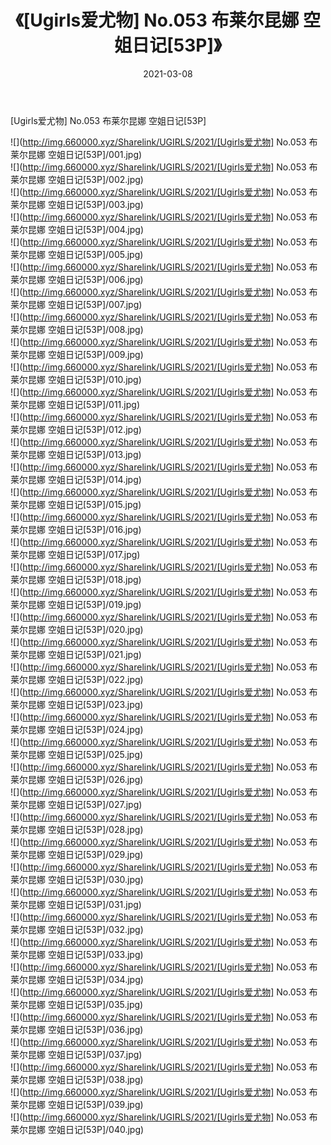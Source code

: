 ﻿---
layout: post
title:  《[Ugirls爱尤物] No.053 布莱尔昆娜 空姐日记[53P]》
date:   2021-03-08
img: http://img.660000.xyz/Sharelink/UGIRLS/2021/[Ugirls爱尤物] No.053 布莱尔昆娜 空姐日记[53P]/000.jpg
categories: [美女, 清纯, 唯美]
---

[Ugirls爱尤物] No.053 布莱尔昆娜 空姐日记[53P]

  ![](http://img.660000.xyz/Sharelink/UGIRLS/2021/[Ugirls爱尤物] No.053 布莱尔昆娜 空姐日记[53P]/001.jpg) <br> ![](http://img.660000.xyz/Sharelink/UGIRLS/2021/[Ugirls爱尤物] No.053 布莱尔昆娜 空姐日记[53P]/002.jpg) <br> ![](http://img.660000.xyz/Sharelink/UGIRLS/2021/[Ugirls爱尤物] No.053 布莱尔昆娜 空姐日记[53P]/003.jpg) <br> ![](http://img.660000.xyz/Sharelink/UGIRLS/2021/[Ugirls爱尤物] No.053 布莱尔昆娜 空姐日记[53P]/004.jpg) <br> ![](http://img.660000.xyz/Sharelink/UGIRLS/2021/[Ugirls爱尤物] No.053 布莱尔昆娜 空姐日记[53P]/005.jpg) <br> ![](http://img.660000.xyz/Sharelink/UGIRLS/2021/[Ugirls爱尤物] No.053 布莱尔昆娜 空姐日记[53P]/006.jpg) <br> ![](http://img.660000.xyz/Sharelink/UGIRLS/2021/[Ugirls爱尤物] No.053 布莱尔昆娜 空姐日记[53P]/007.jpg) <br> ![](http://img.660000.xyz/Sharelink/UGIRLS/2021/[Ugirls爱尤物] No.053 布莱尔昆娜 空姐日记[53P]/008.jpg) <br> ![](http://img.660000.xyz/Sharelink/UGIRLS/2021/[Ugirls爱尤物] No.053 布莱尔昆娜 空姐日记[53P]/009.jpg) <br> ![](http://img.660000.xyz/Sharelink/UGIRLS/2021/[Ugirls爱尤物] No.053 布莱尔昆娜 空姐日记[53P]/010.jpg) <br> ![](http://img.660000.xyz/Sharelink/UGIRLS/2021/[Ugirls爱尤物] No.053 布莱尔昆娜 空姐日记[53P]/011.jpg) <br> ![](http://img.660000.xyz/Sharelink/UGIRLS/2021/[Ugirls爱尤物] No.053 布莱尔昆娜 空姐日记[53P]/012.jpg) <br> ![](http://img.660000.xyz/Sharelink/UGIRLS/2021/[Ugirls爱尤物] No.053 布莱尔昆娜 空姐日记[53P]/013.jpg) <br> ![](http://img.660000.xyz/Sharelink/UGIRLS/2021/[Ugirls爱尤物] No.053 布莱尔昆娜 空姐日记[53P]/014.jpg) <br> ![](http://img.660000.xyz/Sharelink/UGIRLS/2021/[Ugirls爱尤物] No.053 布莱尔昆娜 空姐日记[53P]/015.jpg) <br> ![](http://img.660000.xyz/Sharelink/UGIRLS/2021/[Ugirls爱尤物] No.053 布莱尔昆娜 空姐日记[53P]/016.jpg) <br> ![](http://img.660000.xyz/Sharelink/UGIRLS/2021/[Ugirls爱尤物] No.053 布莱尔昆娜 空姐日记[53P]/017.jpg) <br> ![](http://img.660000.xyz/Sharelink/UGIRLS/2021/[Ugirls爱尤物] No.053 布莱尔昆娜 空姐日记[53P]/018.jpg) <br> ![](http://img.660000.xyz/Sharelink/UGIRLS/2021/[Ugirls爱尤物] No.053 布莱尔昆娜 空姐日记[53P]/019.jpg) <br> ![](http://img.660000.xyz/Sharelink/UGIRLS/2021/[Ugirls爱尤物] No.053 布莱尔昆娜 空姐日记[53P]/020.jpg) <br> ![](http://img.660000.xyz/Sharelink/UGIRLS/2021/[Ugirls爱尤物] No.053 布莱尔昆娜 空姐日记[53P]/021.jpg) <br> ![](http://img.660000.xyz/Sharelink/UGIRLS/2021/[Ugirls爱尤物] No.053 布莱尔昆娜 空姐日记[53P]/022.jpg) <br> ![](http://img.660000.xyz/Sharelink/UGIRLS/2021/[Ugirls爱尤物] No.053 布莱尔昆娜 空姐日记[53P]/023.jpg) <br> ![](http://img.660000.xyz/Sharelink/UGIRLS/2021/[Ugirls爱尤物] No.053 布莱尔昆娜 空姐日记[53P]/024.jpg) <br> ![](http://img.660000.xyz/Sharelink/UGIRLS/2021/[Ugirls爱尤物] No.053 布莱尔昆娜 空姐日记[53P]/025.jpg) <br> ![](http://img.660000.xyz/Sharelink/UGIRLS/2021/[Ugirls爱尤物] No.053 布莱尔昆娜 空姐日记[53P]/026.jpg) <br> ![](http://img.660000.xyz/Sharelink/UGIRLS/2021/[Ugirls爱尤物] No.053 布莱尔昆娜 空姐日记[53P]/027.jpg) <br> ![](http://img.660000.xyz/Sharelink/UGIRLS/2021/[Ugirls爱尤物] No.053 布莱尔昆娜 空姐日记[53P]/028.jpg) <br> ![](http://img.660000.xyz/Sharelink/UGIRLS/2021/[Ugirls爱尤物] No.053 布莱尔昆娜 空姐日记[53P]/029.jpg) <br> ![](http://img.660000.xyz/Sharelink/UGIRLS/2021/[Ugirls爱尤物] No.053 布莱尔昆娜 空姐日记[53P]/030.jpg) <br> ![](http://img.660000.xyz/Sharelink/UGIRLS/2021/[Ugirls爱尤物] No.053 布莱尔昆娜 空姐日记[53P]/031.jpg) <br> ![](http://img.660000.xyz/Sharelink/UGIRLS/2021/[Ugirls爱尤物] No.053 布莱尔昆娜 空姐日记[53P]/032.jpg) <br> ![](http://img.660000.xyz/Sharelink/UGIRLS/2021/[Ugirls爱尤物] No.053 布莱尔昆娜 空姐日记[53P]/033.jpg) <br> ![](http://img.660000.xyz/Sharelink/UGIRLS/2021/[Ugirls爱尤物] No.053 布莱尔昆娜 空姐日记[53P]/034.jpg) <br> ![](http://img.660000.xyz/Sharelink/UGIRLS/2021/[Ugirls爱尤物] No.053 布莱尔昆娜 空姐日记[53P]/035.jpg) <br> ![](http://img.660000.xyz/Sharelink/UGIRLS/2021/[Ugirls爱尤物] No.053 布莱尔昆娜 空姐日记[53P]/036.jpg) <br> ![](http://img.660000.xyz/Sharelink/UGIRLS/2021/[Ugirls爱尤物] No.053 布莱尔昆娜 空姐日记[53P]/037.jpg) <br> ![](http://img.660000.xyz/Sharelink/UGIRLS/2021/[Ugirls爱尤物] No.053 布莱尔昆娜 空姐日记[53P]/038.jpg) <br> ![](http://img.660000.xyz/Sharelink/UGIRLS/2021/[Ugirls爱尤物] No.053 布莱尔昆娜 空姐日记[53P]/039.jpg) <br> ![](http://img.660000.xyz/Sharelink/UGIRLS/2021/[Ugirls爱尤物] No.053 布莱尔昆娜 空姐日记[53P]/040.jpg) <br>